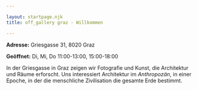 ```yaml
---

layout: startpage.njk
title: off_gallery graz - Willkommen

---
```


**Adresse:** Griesgasse 31, 8020 Graz

**Geöffnet:** Di, Mi, Do 11:00-13:00, 15:00-18:00


In der Griesgasse in Graz zeigen wir Fotografie und Kunst, die Architektur und Räume erforscht.
Uns interessiert Architektur im *Anthropozän*, in einer Epoche, in der die menschliche Zivilisation die gesamte Erde bestimmt.
